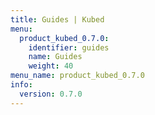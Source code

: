 ```yaml
---
title: Guides | Kubed
menu:
  product_kubed_0.7.0:
    identifier: guides
    name: Guides
    weight: 40
menu_name: product_kubed_0.7.0
info:
  version: 0.7.0
---
```



